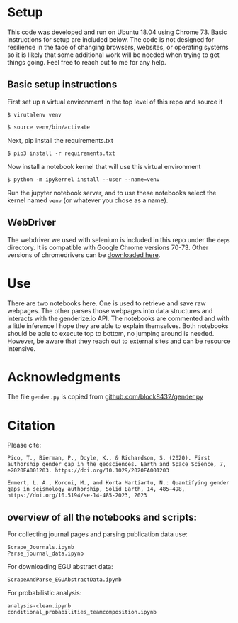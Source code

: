 # Setup

This code was developed and run on Ubuntu 18.04 using Chrome 73. Basic
instructions for setup are included below. The code is not designed for
resilience in the face of changing browsers, websites, or operating
systems so it is likely that some additional work will be needed when
trying to get things going. Feel free to reach out to me for any help.

## Basic setup instructions

First set up a virtual environment in the top level of this repo and
source it

```
$ virutalenv venv
```
```
$ source venv/bin/activate
```

Next, pip install the requirements.txt

```
$ pip3 install -r requirements.txt
```

Now install a notebook kernel that will use this virtual environment

```
$ python -m ipykernel install --user --name=venv
```

Run the jupyter notebook server, and to use these notebooks select the
kernel named `venv` (or whatever you chose as a name).

## WebDriver

The webdriver we used with selenium is included in this repo under the
`deps` directory. It is compatible with Google Chrome versions 70-73.
Other versions of chromedrivers can be [downloaded here](https://chromedriver.chromium.org/downloads).

# Use

There are two notebooks here. One is used to retrieve and save raw
webpages. The other parses those webpages into data structures and
interacts with the genderize.io API. The notebooks are commented
and with a little inference I hope they are able to explain themselves.
Both notebooks should be able to execute top to bottom, no jumping
around is needed. However, be aware that they reach out to external
sites and can be resource intensive.

# Acknowledgments

The file `gender.py` is copied from [github.com/block8432/gender.py](https://github.com/block8437/gender.py)

# Citation

Please cite:

```
Pico, T., Bierman, P., Doyle, K., & Richardson, S. (2020). First authorship gender gap in the geosciences. Earth and Space Science, 7, e2020EA001203. https://doi.org/10.1029/2020EA001203 

Ermert, L. A., Koroni, M., and Korta Martiartu, N.: Quantifying gender gaps in seismology authorship, Solid Earth, 14, 485–498, https://doi.org/10.5194/se-14-485-2023, 2023
```

## overview of all the notebooks and scripts:

For collecting journal pages and parsing publication data use:

```
Scrape_Journals.ipynb
Parse_journal_data.ipynb

```

For downloading EGU abstract data:

```
ScrapeAndParse_EGUAbstractData.ipynb
```

For probabilistic analysis:

```
analysis-clean.ipynb 
conditional_probabilities_teamcomposition.ipynb
```


